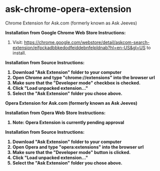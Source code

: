 # ask-chrome-opera-extension
Chrome Extension for Ask.com (formerly known as Ask Jeeves)

<b>Installation from Google Chrome Web Store Instructions:</b>
1.  Visit: https://chrome.google.com/webstore/detail/askcom-search-extension/eifpckadbbkedodfeiddebnfelpldnab?hl=en-US&gl=US to install.

<b>Installation from Source Instructions:<b>
1. Download "Ask Extension" folder to your computer
2. Open Chrome and type "chrome://extensions" into the browser url
3. Make sure that the "Developer mode" checkbox is checked.
4. Click "Load unpacked extension..."
5. Select the "Ask Extension" folder you chose above.


Opera Extension for Ask.com (formerly known as Ask Jeeves)

<b>Installation from Opera Web Store Instructions:</b>
1.  Note:  Opera Extension is currently pending approval

<b>Installation from Source Instructions:</b>
1. Download "Ask Extension" folder to your computer
2. Open Opera and type "opera:extensions" into the browser url
3. Make sure that the "Developer mode" button is clicked.
4. Click "Load unpacked extension..."
5. Select the "Ask Extension" folder you chose above.
